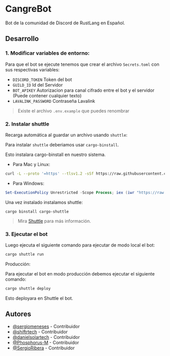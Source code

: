 # CangreBot

Bot de la comunidad de Discord de RustLang en Español.

## Desarrollo

### 1. Modificar variables de entorno:

Para que el bot se ejecute tenemos que crear el archivo `Secrets.toml` con sus respectivas variables:

- `DISCORD_TOKEN` Token del bot
- `GUILD_ID` Id del Servidor
- `BOT_APIKEY` Autorizacion para canal cifrado entre el bot y el servidor (Puede contener cualquier texto)
- `LAVALINK_PASSWORD` Contraseña Lavalink

> Existe el archivo `.env.example` que puedes renombrar

### 2. Instalar shuttle

Recarga automática al guardar un archivo usando `shuttle`:

Para instalar `shuttle` deberiamos usar `cargo-binstall`.

Esto instalara cargo-binstall en nuestro sistema.

- Para Mac y Linux:
```bash
curl -L --proto '=https' --tlsv1.2 -sSf https://raw.githubusercontent.com/cargo-bins/cargo-binstall/main/install-from-binstall-release.sh | bash
```

- Para Windows:

```powershell
Set-ExecutionPolicy Unrestricted -Scope Process; iex (iwr "https://raw.githubusercontent.com/cargo-bins/cargo-binstall/main/install-from-binstall-release.ps1").Content
```

Una vez instalado instalamos shuttle:

```
cargo binstall cargo-shuttle
```

> Mira [Shuttle](https://docs.shuttle.rs/getting-started/installation) para más información.

### 3. Ejecutar el bot

Luego ejecuta el siguiente comando para ejecutar de modo local el bot:
```bash
cargo shuttle run
```

Producción:

Para ejecutar el bot en modo producción debemos ejecutar el siguiente comando:

```bash
cargo shuttle deploy
```

Esto deployara en Shuttle el bot.

## Autores

-   [@sergiomeneses](https://github.com/sergiomeneses) - Contribuidor
-   [@shiftrtech](https://github.com/shiftrtech) - Contribuidor
-   [@danielsolartech](https://github.com/danielsolartech) - Contribuidor
-   [@Phosphorus-M](https://github.com/Phosphorus-M) - Contribuidor
-   [@SergioRibera](https://github.com/SergioRibera) - Contribuidor
